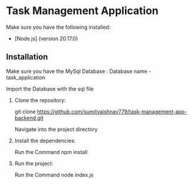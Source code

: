 # Task Management Application

Make sure you have the following installed:

- [Node.js] (version 20.17.0)

## Installation

Make sure you have the MySql Database :
Database name - task_application

Import the Database with the sql file

1. Clone the repository:

   git clone https://github.com/sumitvaishnav779/task-management-app-backend.git
   
   Navigate into the project directory

2. Install the dependencies:

    Run the Command
    npm install

3. Run the project:

    Run the Command
    node index.js
